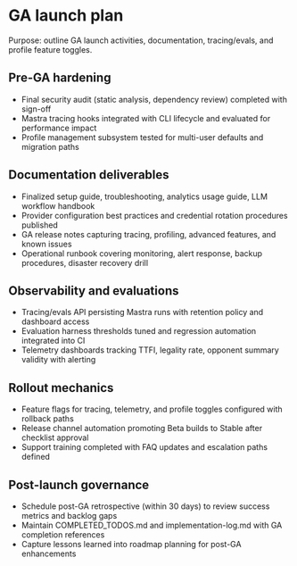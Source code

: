 # GA launch plan
Purpose: outline GA launch activities, documentation, tracing/evals, and profile feature toggles.

## Pre-GA hardening
- Final security audit (static analysis, dependency review) completed with sign-off
- Mastra tracing hooks integrated with CLI lifecycle and evaluated for performance impact
- Profile management subsystem tested for multi-user defaults and migration paths

## Documentation deliverables
- Finalized setup guide, troubleshooting, analytics usage guide, LLM workflow handbook
- Provider configuration best practices and credential rotation procedures published
- GA release notes capturing tracing, profiling, advanced features, and known issues
- Operational runbook covering monitoring, alert response, backup procedures, disaster recovery drill

## Observability and evaluations
- Tracing/evals API persisting Mastra runs with retention policy and dashboard access
- Evaluation harness thresholds tuned and regression automation integrated into CI
- Telemetry dashboards tracking TTFI, legality rate, opponent summary validity with alerting

## Rollout mechanics
- Feature flags for tracing, telemetry, and profile toggles configured with rollback paths
- Release channel automation promoting Beta builds to Stable after checklist approval
- Support training completed with FAQ updates and escalation paths defined

## Post-launch governance
- Schedule post-GA retrospective (within 30 days) to review success metrics and backlog gaps
- Maintain COMPLETED_TODOS.md and implementation-log.md with GA completion references
- Capture lessons learned into roadmap planning for post-GA enhancements
